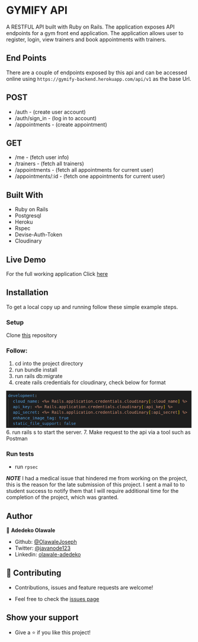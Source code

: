 # GYMIFY API

A RESTFUL API built with Ruby on Rails. The application exposes API endpoints for a gym front end application. The application allows user to register, login, view trainers and book appointments with trainers.

## End Points

There are a couple of endpoints exposed by this api and can be accessed online using `https://gymify-backend.herokuapp.com/api/v1` as the base Url.

## POST

- /auth - (create user account)
- /auth/sign_in - (log in to account)
- /appointments - (create appointment)

## GET

- /me - (fetch user info)
- /trainers - (fetch all trainers)
- /appointments - (fetch all appointments for current user)
- /appointments/:id - (fetch one appointments for current user)


## Built With

- Ruby on Rails
- Postgresql
- Heroku
- Rspec
- Devise-Auth-Token
- Cloudinary

## Live Demo

For the full working application Click [here](https://gymify-backend.herokuapp.com/api/v1)

## Installation

To get a local copy up and running follow these simple example steps.

### Setup

Clone [this](https://github.com/OlawaleJoseph/E-Vote-Backend.git) repository

### Follow:

1. cd into the project directory
2. run bundle install
3. run rails db:migrate
5. create rails credentials for cloudinary, check below for format
  <div>
    <img src="./env.png" width="500px">
  </div>
6. run rails s to start the server.
7. Make request to the api via a tool such as Postman

### Run tests
  - run `rpsec`

***NOTE***
I had a medical issue that hindered me from working on the project, this is the reason for the late submission of this project. I sent a mail to to student success to notify them that I will require additional time for the completion of the project, which was granted.

## Author

👤 **Adedeko Olawale**

- Github: [@OlawaleJoseph](https://github.com/OlawaleJoseph)
- Twitter: [@javanode123](https://twitter.com/javanode123)
- Linkedin: [olawale-adedeko](http://www.linkedin.com/in/olawale-adedeko)

## 🤝 Contributing

  - Contributions, issues and feature requests are welcome!

  - Feel free to check the [issues page](https://github.com/OlawaleJoseph/E-Vote-Backend/issues)

## Show your support

  - Give a ⭐️ if you like this project!
